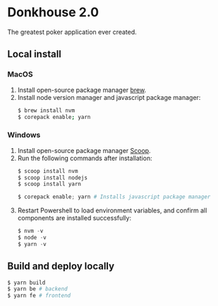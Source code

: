 # Donkhouse 2.0
The greatest poker application ever created.

## Local install

### MacOS
1. Install open-source package manager [brew](https://brew.sh/).
1. Install node version manager and javascript package manager:
    ``` bash
    $ brew install nvm
    $ corepack enable; yarn
    ```

### Windows
1. Install open-source package manager [Scoop](https://scoop.sh/).
1. Run the following commands after installation:
    ``` powershell
    $ scoop install nvm
    $ scoop install nodejs
    $ scoop install yarn

    $ corepack enable; yarn # Installs javascript package manager
    ```
1. Restart Powershell to load environment variables, and confirm all components are installed successfully:
    ``` powershell
    $ nvm -v
    $ node -v
    $ yarn -v
    ```

## Build and deploy locally
``` bash
$ yarn build
$ yarn be # backend
$ yarn fe # frontend
```
